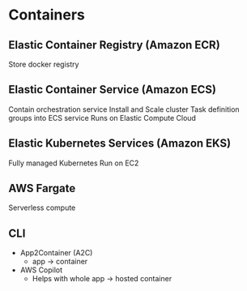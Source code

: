 # Containers

## Elastic Container Registry (Amazon ECR)

Store docker registry

## Elastic Container Service (Amazon ECS)

Contain orchestration service
Install and Scale cluster
Task definition groups into ECS service
Runs on Elastic Compute Cloud

## Elastic Kubernetes Services (Amazon EKS)

Fully managed Kubernetes
Run on EC2

## AWS Fargate

Serverless compute

## CLI

* App2Container (A2C)
  * app -> container
* AWS Copilot
  * Helps with whole app -> hosted container
